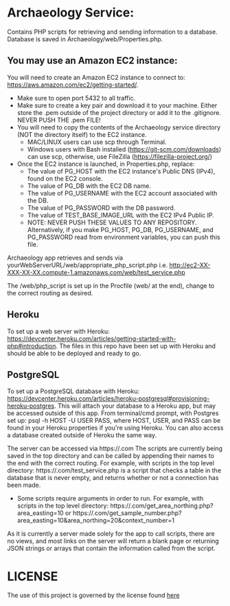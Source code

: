 # Archaeology Service:
Contains PHP scripts for retrieving and sending information to a database.
Database is saved in Archaeology/web/Properties.php.

## You may use an Amazon EC2 instance:
You will need to create an Amazon EC2 instance to connect to: https://aws.amazon.com/ec2/getting-started/.
- Make sure to open port 5432 to all traffic.
- Make sure to create a key pair and download it to your machine. Either store the .pem outside of the project directory or add it
	to the .gitignore. NEVER PUSH THE .pem FILE!
- You will need to copy the contents of the Archaeology service directory (NOT the directory itself) to the EC2 instance.
	- MAC/LINUX users can use scp through Terminal.
	- Windows users with Bash installed (https://git-scm.com/downloads) can use scp, otherwise, use FileZilla (https://filezilla-project.org/)
- Once the EC2 instance is launched, in Properties.php, replace:
	- The value of PG_HOST with the EC2 instance's Public DNS (IPv4), found on the EC2 console.
	- The value of PG_DB with the EC2 DB name.
	- The value of PG_USERNAME with the EC2 account associated with the DB.
	- The value of PG_PASSWORD with the DB password.
	- The value of TEST_BASE_IMAGE_URL with the EC2 IPv4 Public IP.
	- NOTE: NEVER PUSH THESE VALUES TO ANY REPOSITORY. Alternatively, if you make PG_HOST, PG_DB, PG_USERNAME, and PG_PASSWORD
		read from environment variables, you can push this file.

Archaeology app retrieves and sends via yourWebServerURL/web/appropriate_php_script.php
	i.e. http://ec2-XX-XXX-XX-XX.compute-1.amazonaws.com/web/test_service.php

The /web/php_script is set up in the Procfile (web/ at the end), change to the correct routing as desired.

## Heroku
To set up a web server with Heroku: https://devcenter.heroku.com/articles/getting-started-with-php#introduction.
The files in this repo have been set up with Heroku and should be able to be deployed and ready to go.

## PostgreSQL
To set up a PostgreSQL database with Heroku: https://devcenter.heroku.com/articles/heroku-postgresql#provisioning-heroku-postgres.
This will attach your database to a Heroku app, but may be accessed outside of this app.
From terminal/cmd prompt, with Postgres set up: psql -h HOST -U USER PASS,
where HOST, USER, and PASS can be found in your Heroku properties if you're using Heroku.
You can also access a database created outside of Heroku the same way.

The server can be accessed via https://<serverURL>.com
The scripts are currently being saved in the top directory and can be called by appending their names to the end with the correct routing.
For example, with scripts in the top level directory: https://<serverURL>.com/test_service.php is a script that checks a table in the database that is never empty,
	and returns whether or not a connection has been made.
- Some scripts require arguments in order to run.
For example, with scripts in the top level directory: https://<serverURL>.com/get_area_northing.php?area_easting=10
or https://<serverURL>.com/get_sample_number.php?area_easting=10&area_northing=20&context_number=1

As it is currently a server made solely for the app to call scripts, there are no views, and most links on the server will return a blank page or returning JSON
	strings or arrays that contain the information called from the script.

# LICENSE

The use of this project is governed by the license found [here](https://github.com/anatolian/archaeology-object-data-collector-service/blob/master/LICENSE)
